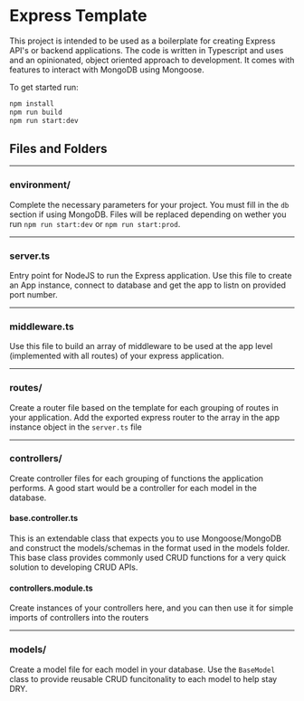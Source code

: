 # Express Template

This project is intended to be used as a boilerplate for creating Express API's or backend applications. The code is written in Typescript and uses and an opinionated, object oriented approach to development. It comes with features to interact with MongoDB using Mongoose. 

To get started run:
```bash
npm install
npm run build
npm run start:dev
```

## Files and Folders
---

### environment/

Complete the necessary parameters for your project. You must fill in the `db` section if using MongoDB. Files will be replaced depending on wether you run `npm run start:dev` or `npm run start:prod`.

---

### server.ts

Entry point for NodeJS to run the Express application. Use this file to create an App instance, connect to database and get the app to listn on provided port number. 

---

### middleware.ts

Use this file to build an array of middleware to be used at the app level (implemented with all routes) of your express application.

---
### routes/

Create a router file based on the template for each grouping of routes in your application. Add the exported express router to the array in the app instance object in the `server.ts` file

---
### controllers/

Create controller files for each grouping of functions the application performs. A good start would be a controller for each model in the database. 

#### base.controller.ts

This is an extendable class that expects you to use Mongoose/MongoDB and construct the models/schemas in the format used in the models folder. This base class provides commonly used CRUD functions for a very quick solution to developing CRUD APIs.

#### controllers.module.ts
Create instances of your controllers here, and you can then use it for simple imports of controllers into the routers

---

### models/

Create a model file for each model in your database. Use the `BaseModel` class to provide reusable CRUD funcitonality to each model to help stay DRY.


